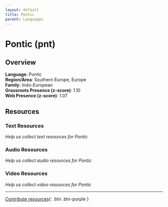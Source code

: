 ```yaml
---
layout: default
title: Pontic
parent: Languages
---
```


# Pontic (pnt)

## Overview

**Language**: Pontic  
**Region/Area**: Southern Europe, Europe  
**Family**: Indo-European  
**Grassroots Presence (z-score)**: 1.10  
**Web Presence (z-score)**: 1.07  

## Resources

### Text Resources
*Help us collect text resources for Pontic*

### Audio Resources
*Help us collect audio resources for Pontic*

### Video Resources
*Help us collect video resources for Pontic*

---

[Contribute resources](https://forms.office.com/e/1SfLJx3u1r){: .btn .btn-purple }
